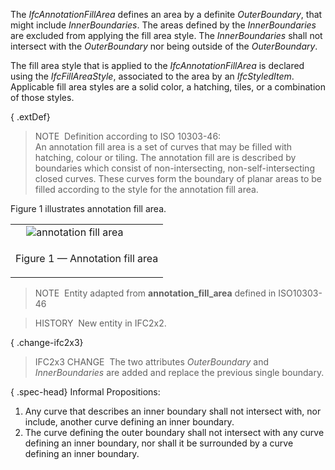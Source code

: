 The _IfcAnnotationFillArea_ defines an area by a definite _OuterBoundary_, that might include _InnerBoundaries_. The areas defined by the _InnerBoundaries_ are excluded from applying the fill area style. The _InnerBoundaries_ shall not intersect with the _OuterBoundary_ nor being outside of the _OuterBoundary_.

The fill area style that is applied to the _IfcAnnotationFillArea_ is declared using the _IfcFillAreaStyle_, associated to the area by an _IfcStyledItem_. Applicable fill area styles are a solid color, a hatching, tiles, or a combination of those styles.

{ .extDef}
> NOTE&nbsp; Definition according to ISO 10303-46:  
> An annotation fill area is a set of curves that may be filled with hatching, colour or tiling. The annotation fill are is described by boundaries which consist of non-intersecting, non-self-intersecting closed curves. These curves form the boundary of planar areas to be filled according to the style for the annotation fill area.

Figure 1 illustrates annotation fill area.

<table>
<tr>
<td>&nbsp; &nbsp; <img src="../../../figures/IfcAnnotationFillArea_Fig1.png" alt="annotation fill area" border="0"></td>
</tr>
<tr>
<td>
<p class="figure">Figure 1 &mdash; Annotation fill area</p>
</td>
</tr>
</table>

> NOTE&nbsp; Entity adapted from **annotation_fill_area** defined in ISO10303-46

> HISTORY&nbsp; New entity in IFC2x2.

{ .change-ifc2x3}
> IFC2x3 CHANGE&nbsp; The two attributes _OuterBoundary_ and _InnerBoundaries_ are added and replace the previous single boundary.

{ .spec-head}
Informal Propositions:

1. Any curve that describes an inner boundary shall not intersect with, nor include, another curve defining an inner boundary.
2. The curve defining the outer boundary shall not intersect with any curve defining an inner boundary, nor shall it be surrounded by a curve defining an inner boundary.